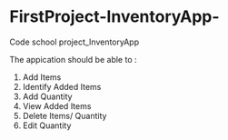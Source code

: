 # FirstProject-InventoryApp-
Code school project_InventoryApp

The appication should be able to :
1. Add Items
2. Identify Added Items
3. Add Quantity
4. View Added Items 
5. Delete Items/ Quantity 
6. Edit Quantity


